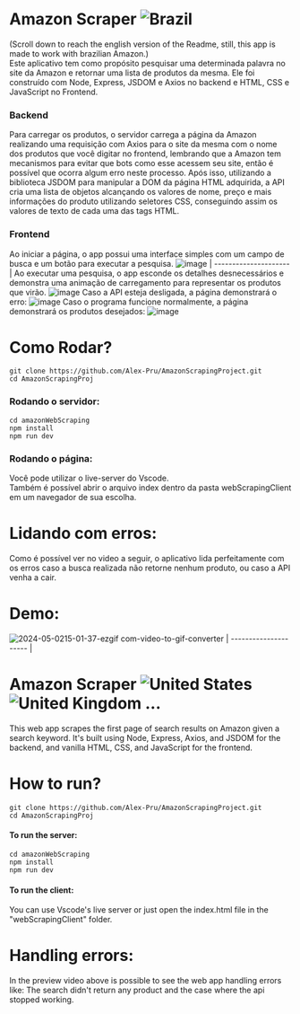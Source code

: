 # Amazon Scraper ![Brazil](https://raw.githubusercontent.com/stevenrskelton/flag-icon/master/png/16/country-4x3/br.png "Brazil")
(Scroll down to reach the english version of the Readme, still, this app is made to work with brazilian Amazon.)<br>
Este aplicativo tem como propósito pesquisar uma determinada palavra no site da Amazon e retornar uma lista de produtos da mesma. Ele foi construído com Node, Express, JSDOM e Axios no backend e HTML, CSS e JavaScript no Frontend.
### Backend
Para carregar os produtos, o servidor carrega a página da Amazon realizando uma requisição com Axios para o site da mesma com o nome dos produtos que você digitar no frontend, lembrando que a Amazon tem mecanismos para evitar que bots como esse acessem seu site, então é possível que ocorra algum erro neste processo. Após isso, utilizando a biblioteca JSDOM para manipular a DOM da página HTML adquirida, a API cria uma lista de objetos alcançando os valores de nome, preço e mais informações do produto utilizando seletores CSS, conseguindo assim os valores de texto de cada uma das tags HTML.
### Frontend
Ao iniciar a página, o app possui uma interface simples com um campo de busca e um botão para executar a pesquisa.
![image](https://github.com/Alex-Pru/AmazonScrapingProject/assets/142506709/2044f5dc-3e5b-4c97-aeab-4056cc986807)
| --------------------- |
Ao executar uma pesquisa, o app esconde os detalhes desnecessários e demonstra uma animação de carregamento para representar os produtos que virão.
![image](https://github.com/Alex-Pru/AmazonScrapingProject/assets/142506709/6b639905-08d0-43f4-abfe-6bf61586fbc1)
Caso a API esteja desligada, a página demonstrará o erro:
![image](https://github.com/Alex-Pru/AmazonScrapingProject/assets/142506709/2ec36693-a018-4bf3-b813-6dd7edcdf592)
Caso o programa funcione normalmente, a página demonstrará os produtos desejados:
![image](https://github.com/Alex-Pru/AmazonScrapingProject/assets/142506709/9d50b337-f151-466b-bd94-e2fa3102a94d)

# Como Rodar?
```
git clone https://github.com/Alex-Pru/AmazonScrapingProject.git
cd AmazonScrapingProj
```
### Rodando o servidor:
```
cd amazonWebScraping
npm install
npm run dev
```
### Rodando o página:
Você pode utilizar o live-server do Vscode. <br>
Também é possível abrir o arquivo index dentro da pasta webScrapingClient em um navegador de sua escolha.

# Lidando com erros:
Como é possível ver no video a seguir, o aplicativo lida perfeitamente com os erros caso a busca realizada não retorne nenhum produto, ou caso a API venha a cair.

# Demo:

![2024-05-0215-01-37-ezgif com-video-to-gif-converter](https://github.com/Alex-Pru/AmazonScrapingProject/assets/142506709/8e2a3757-3e23-41a0-bebe-04be24a769ad)
| --------------------- |

# Amazon Scraper ![United States](https://raw.githubusercontent.com/stevenrskelton/flag-icon/master/png/16/country-4x3/us.png "United States") ![United Kingdom](https://raw.githubusercontent.com/stevenrskelton/flag-icon/master/png/16/country-4x3/gb.png "United Kingdom") ...
This web app scrapes the first page of search results on Amazon given a search keyword. It's built using Node, Express, Axios, and JSDOM for the backend, and vanilla HTML, CSS, and JavaScript for the frontend.

# How to run?
```
git clone https://github.com/Alex-Pru/AmazonScrapingProject.git
cd AmazonScrapingProj
```

#### To run the server:
```
cd amazonWebScraping
npm install
npm run dev
```

#### To run the client:
You can use Vscode's live server or just open the index.html file in the "webScrapingClient" folder.

# Handling errors:
In the preview video above is possible to see the web app handling errors like: The search didn't return any product and the case where the api stopped working.
